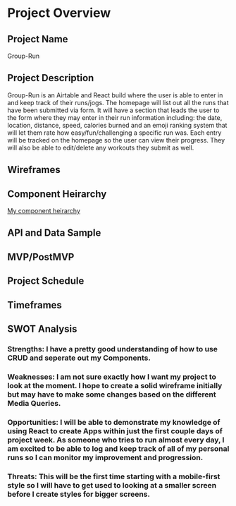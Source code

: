 # Project Overview

## Project Name
Group-Run


## Project Description
Group-Run is an Airtable and React build where the user is able to enter in and keep track of their runs/jogs. The homepage will list out all the runs that have been submitted via form. It will have a section that leads the user to the form where they may enter in their run information including: the date, location, distance, speed, calories burned and an emoji ranking system that will let them rate how easy/fun/challenging a specific run was. Each entry will be tracked on the homepage so the user can view their progress. They will also be able to edit/delete any workouts they submit as well.

## Wireframes


## Component Heirarchy
[My component heirarchy](https://imgur.com/ehwd0aw)

## API and Data Sample


## MVP/PostMVP

## Project Schedule


## Timeframes


## SWOT Analysis

### Strengths: I have a pretty good understanding of how to use CRUD and seperate out my Components.

### Weaknesses: I am not sure exactly how I want my project to look at the moment. I hope to create a solid wireframe initially but may have to make some changes based on the different Media Queries.

### Opportunities: I will be able to demonstrate my knowledge of using React to create Apps within just the first couple days of project week. As someone who tries to run almost every day, I am excited to be able to log and keep track of all of my personal runs so I can monitor my improvement and progression.

### Threats: This will be the first time starting with a mobile-first style so I will have to get used to looking at a smaller screen before I create styles for bigger screens.




